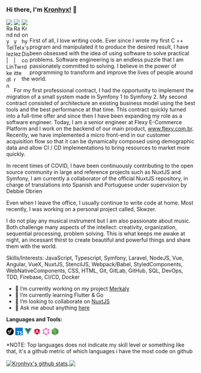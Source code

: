 ### Hi there, I'm [Kronhyx!](https://kronhyx.github.io) 👋

<a href="https://linkedin.com/in/kronhyx">
  
  <img align="left" alt="Randy Tellez | LinkedIn" width="20px" src="https://www.flaticon.com/svg/static/icons/svg/174/174857.svg" />
</a>
<a href="https://twitter.com/kronhyx">
  <img align="left" alt="Randy Tellez | Twitter" width="21px" src="https://www.flaticon.com/svg/static/icons/svg/124/124021.svg" />
</a>
<a href="https://facebook.com/kronhyx">
  <img align="left" alt="Kronhyx's Discord" width="21px" src="https://www.flaticon.com/svg/static/icons/svg/733/733547.svg" />
</a>

<br />
<br />

First of all, I love writing code. Ever since I wrote my first C ++ program and manipulated it to produce the desired result, I have been obsessed with the idea of ​​using software to solve practical problems. Software engineering is an endless puzzle that I am passionately committed to solving. I believe in the power of programming to transform and improve the lives of people around the world.

For my first professional contract, I had the opportunity to implement the migration of a small system made in Symfony 1 to Symfony 2. My second contract consisted of architecture an existing business model using the best tools and the best performance at that time. This contract quickly turned into a full-time offer and since then I have been expanding my role as a software engineer. Today, I am a senior engineer at Flexy E-Commerce Platform and I work on the backend of our main product, www.flexy.com.br.
Recently, we have implemented a micro front-end in our customer acquisition flow so that it can be dynamically composed using demographic data and allow CI / CD implementations to bring resources to market more quickly.

In recent times of COVID, I have been continuously contributing to the open source community in large and reference projects such as NuxtJS and Symfony, I am currently a collaborator of the official NuxtJS repository, in charge of translations into Spanish and Portuguese under supervision by Debbie Obrien

Even when I leave the office, I usually continue to write code at home. Most recently, I was working on a personal project called, Skwzer.

I do not play any musical instrument but I am also passionate about music. Both challenge many aspects of the intellect: creativity, organization, sequential processing, problem solving. This is what keeps me awake at night, an incessant thirst to create beautiful and powerful things and share them with the world.

Skills/Interests: JavaScript, Typescript, Symfony, Laravel, NodeJS, Vue, Angular, VueX, NuxtJS, StencilJS, Webpack/Babel, StyledComponents, WebNativeComponents, CSS, HTML, Git, GitLab, GitHub, SQL, DevOps, TDD, Firebase, CI/CD, Docker 

- 🔭 I’m currently working on my project [Merkaly](https://github.com/sk-merkaly)
- 🌱 I’m currently learning Flutter & Go
- 👯 I’m looking to collaborate on [NuxtJS](https://github.com/nuxt/nuxt.js)
- 💬 Ask me about anything [here](https://github.com/kronhyx/kronhyx/issues)

**Languages and Tools:**  

<code><img height="20" src="https://raw.githubusercontent.com/github/explore/80688e429a7d4ef2fca1e82350fe8e3517d3494d/topics/symfony/symfony.png"></code>
<code><img height="20" src="https://raw.githubusercontent.com/github/explore/80688e429a7d4ef2fca1e82350fe8e3517d3494d/topics/typescript/typescript.png"></code>
<code><img height="20" src="https://raw.githubusercontent.com/github/explore/80688e429a7d4ef2fca1e82350fe8e3517d3494d/topics/vue/vue.png"></code>
<code><img height="20" src="https://raw.githubusercontent.com/github/explore/80688e429a7d4ef2fca1e82350fe8e3517d3494d/topics/angular/angular.png"></code>
<code><img height="20" src="https://raw.githubusercontent.com/github/explore/5c058a388828bb5fde0bcafd4bc867b5bb3f26f3/topics/graphql/graphql.png"></code>
<code><img height="20" src="https://raw.githubusercontent.com/github/explore/80688e429a7d4ef2fca1e82350fe8e3517d3494d/topics/nodejs/nodejs.png"></code>    


*NOTE: Top languages does not indicate my skill level or something like that, it's a github metric of which languages i have the most code on github


<a href="#">
  <img align="center" src="https://github-readme-stats.vercel.app/api?username=kronhyx&show_icons=true&include_all_commits=true" alt="Kronhyx's github stats" />
</a>
<a href="#">
  <!-- Change the `github-readme-stats.vercel.app` to `github-readme-stats.vercel.app`  -->
  <img align="center" src="https://github-readme-stats.vercel.app/api/top-langs/?username=kronhyx&layout=compact" />
</a>
